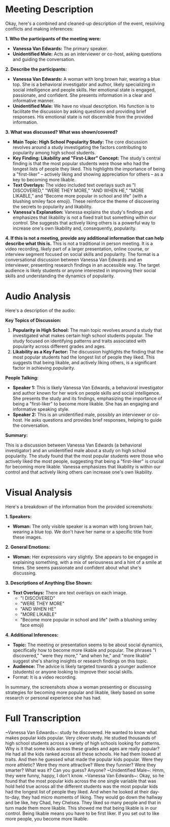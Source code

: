 # Meeting Description

Okay, here's a combined and cleaned-up description of the event, resolving conflicts and making inferences:

**1. Who the participants of the meeting were:**

*   **Vanessa Van Edwards:** The primary speaker.
*   **Unidentified Male:** Acts as an interviewer or co-host, asking questions and guiding the conversation.

**2. Describe the participants:**

*   **Vanessa Van Edwards:** A woman with long brown hair, wearing a blue top. She is a behavioral investigator and author, likely specializing in social intelligence and people skills. Her emotional state is engaged, passionate, and confident. She presents information in a clear and informative manner.
*   **Unidentified Male:** We have no visual description. His function is to facilitate the discussion by asking questions and providing brief responses. His emotional state is not discernible from the provided information.

**3. What was discussed? What was shown/covered?**

*   **Main Topic: High School Popularity Study:** The core discussion revolves around a study investigating the factors contributing to popularity among high school students.
*   **Key Finding: Likability and "First-Liker" Concept:** The study's central finding is that the most popular students were those who had the longest lists of people they liked. This highlights the importance of being a "first-liker" – actively liking and showing appreciation for others – as a key to becoming more likable.
*   **Text Overlays:** The video included text overlays such as "I DISCOVERED," "WERE THEY MORE," "AND WHEN HE," "MORE LIKABLE," and "Become more popular in school and life" (with a blushing smiley face emoji). These reinforce the theme of discovering the secrets to popularity and likability.
* **Vanessa's Explanation:** Vanessa explains the study's findings and emphasizes that likability is not a fixed trait but something within our control. She suggests that actively liking others is a powerful way to increase one's own likability and, consequently, popularity.

**4. If this is not a meeting, provide any additional information that can help describe what this is.**
This is not a traditional in person meeting. It is a video recording, likely part of a larger presentation, online course, or interview segment focused on social skills and popularity. The format is a conversational discussion between Vanessa Van Edwards and an interviewer, presenting research findings in an accessible way. The target audience is likely students or anyone interested in improving their social skills and understanding the dynamics of popularity.



# Audio Analysis

Here's a description of the audio:

**Key Topics of Discussion:**

1.  **Popularity in High School:** The main topic revolves around a study that investigated what makes certain high school students popular. The study focused on identifying patterns and traits associated with popularity across different grades and ages.
2.  **Likability as a Key Factor:** The discussion highlights the finding that the most popular students had the longest list of people they liked. This suggests that being likable, and actively liking others, is a significant factor in achieving popularity.

**People Talking:**

*   **Speaker 1:** This is likely Vanessa Van Edwards, a behavioral investigator and author known for her work on people skills and social intelligence. She presents the study and its findings, emphasizing the importance of being a "first-liker" to become more likable. She has an engaging and informative speaking style.
*   **Speaker 2:** This is an unidentified male, possibly an interviewer or co-host. He asks questions and provides brief responses, helping to guide the conversation.

**Summary:**

This is a discussion between Vanessa Van Edwards (a behavioral investigator) and an unidentified male about a study on high school popularity. The study found that the most popular students were those who actively liked the most people, suggesting that being a "first-liker" is crucial for becoming more likable. Vanessa emphasizes that likability is within our control and that actively liking others can increase one's own likability.



# Visual Analysis

Here's a breakdown of the information from the provided screenshots:

**1. Speakers:**

*   **Woman:** The only visible speaker is a woman with long brown hair, wearing a blue top. We don't have her name or a specific title from these images.

**2. General Emotions:**

*   **Woman:** Her expressions vary slightly. She appears to be engaged in explaining something, with a mix of seriousness and a hint of a smile at times. She seems passionate and confident about what she's discussing.

**3. Descriptions of Anything Else Shown:**

*   **Text Overlays:** There are text overlays on each image.
    *   "I DISCOVERED"
    *   "WERE THEY MORE"
    *   "AND WHEN HE"
    *    "MORE LIKABLE"
    *   "Become more popular in school and life" (with a blushing smiley face emoji)

**4. Additional Inferences:**

*   **Topic:** The meeting or presentation seems to be about social dynamics, specifically how to become more likable and popular. The phrases "I discovered," "were they more," "and when he," and "more likable" suggest she's sharing insights or research findings on this topic.
*   **Audience:** The advice is likely targeted towards a younger audience (students) or anyone looking to improve their social skills.
*   Format: It is a video recording.

In summary, the screenshots show a woman presenting or discussing strategies for becoming more popular and likable, likely based on some research or personal experience she has had.



# Full Transcription

~Vanessa Van Edwards~: study he discovered. He wanted to know what makes popular kids popular. Very clever study. He studied thousands of high school students across a variety of high schools looking for patterns. Why is it that some kids across these grades and ages are really popular? He had all the kids ranked across all these schools. He had them looked at traits. And then he guessed what made the popular kids popular. Were they more athletic? Were they more attractive? Were they funnier? Were they smarter? What was it? Can you guess? Anyone?
~Unidentified Male~: Hmm, they were funny, happy, I don't know.
~Vanessa Van Edwards~: Okay, so he found that the most popular kids across the one single variable that was hold held true across all the different students was the most popular kids had the longest list of people they liked. And when he looked at their day-to-day, they had micro moments of liking. They would go down the hallway and be like, hey Chad, hey Chelsea. They liked so many people and that in turn made them more likable. This showed me that being likable is in our control. Being likable means you have to be first liker. If you set out to like more people, you become more likable.